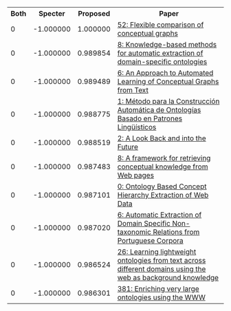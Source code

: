 <html><table><tr>
<th>Both</th>
<th>Specter</th>
<th>Proposed</th>
<th>Paper</th>
</tr>
<tr>
<td>0</td>
<td>-1.000000</td>
<td>1.000000</td>
<td><a href="https://www.semanticscholar.org/paper/19d1991382b4a5f8f392a2a764a02d449badaf49">52: Flexible comparison of conceptual graphs</a></td>
</tr>
<tr>
<td>0</td>
<td>-1.000000</td>
<td>0.989854</td>
<td><a href="https://www.semanticscholar.org/paper/b24f14f99db3721230a92c888983c9009bc63b09">8: Knowledge-based methods for automatic extraction of domain-specific ontologies</a></td>
</tr>
<tr>
<td>0</td>
<td>-1.000000</td>
<td>0.989489</td>
<td><a href="https://www.semanticscholar.org/paper/397b7384d8eea966a6338c810ab256cae05744a7">6: An Approach to Automated Learning of Conceptual Graphs from Text</a></td>
</tr>
<tr>
<td>0</td>
<td>-1.000000</td>
<td>0.988775</td>
<td><a href="https://www.semanticscholar.org/paper/34b0588670208e82efb5319e4ba76170549475aa">1: Método para la Construcción Automática de Ontologías Basado en Patrones Lingüísticos</a></td>
</tr>
<tr>
<td>0</td>
<td>-1.000000</td>
<td>0.988519</td>
<td><a href="https://www.semanticscholar.org/paper/9698fbba684ce06296ce1d60214a3373be17ff9c">2: A Look Back and into the Future</a></td>
</tr>
<tr>
<td>0</td>
<td>-1.000000</td>
<td>0.987483</td>
<td><a href="https://www.semanticscholar.org/paper/0f58f293e24f70f6911da99b3acc73cf9f28eb67">8: A framework for retrieving conceptual knowledge from Web pages</a></td>
</tr>
<tr>
<td>0</td>
<td>-1.000000</td>
<td>0.987101</td>
<td><a href="https://www.semanticscholar.org/paper/3f490133d869729208aa537d121a999c14e8abab">0: Ontology Based Concept Hierarchy Extraction of Web Data</a></td>
</tr>
<tr>
<td>0</td>
<td>-1.000000</td>
<td>0.987020</td>
<td><a href="https://www.semanticscholar.org/paper/0bacec109781b59bca824e1d22614c25447911e3">6: Automatic Extraction of Domain Specific Non-taxonomic Relations from Portuguese Corpora</a></td>
</tr>
<tr>
<td>0</td>
<td>-1.000000</td>
<td>0.986524</td>
<td><a href="https://www.semanticscholar.org/paper/c0543ec63c34f50d3e654ea106e1d1292c4b280b">26: Learning lightweight ontologies from text across different domains using the web as background knowledge</a></td>
</tr>
<tr>
<td>0</td>
<td>-1.000000</td>
<td>0.986301</td>
<td><a href="https://www.semanticscholar.org/paper/d0800ab91a4bb07d4f63fc91cde2bea59b09567b">381: Enriching very large ontologies using the WWW</a></td>
</tr>
</table></html>
